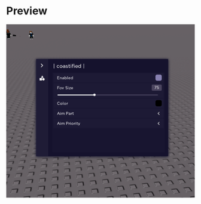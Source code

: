 # Preview
![a](https://raw.githubusercontent.com/picogoat/Roblox-UI-Libs/main/Coastified/Preview.PNG)
